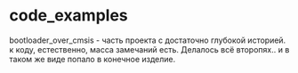 # code_examples

bootloader_over_cmsis - часть проекта с достаточно глубокой историей. к коду, естественно, масса замечаний есть. Делалось всё второпях.. и в таком же виде попало в конечное изделие.

